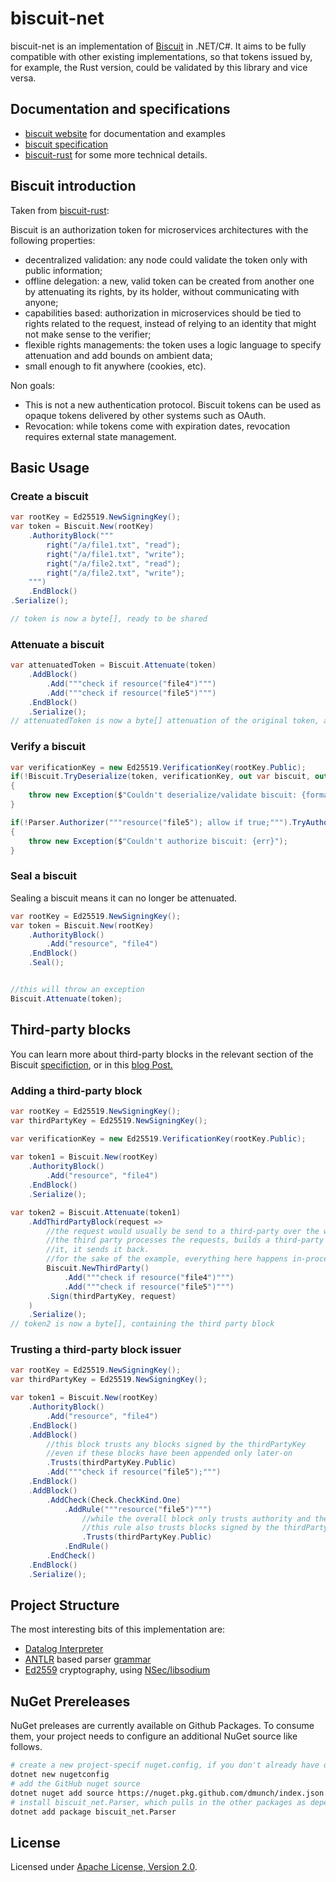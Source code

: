 
# biscuit-net

biscuit-net is an implementation of [Biscuit](https://github.com/biscuit-auth/biscuit) in .NET/C#. It aims to be fully compatible with other existing implementations, so that tokens issued by, for example, the Rust version, could be validated by this library and vice versa.

## Documentation and specifications

- [biscuit website](https://www.biscuitsec.org) for documentation and examples
- [biscuit specification](https://github.com/biscuit-auth/biscuit)
- [biscuit-rust](https://github.com/biscuit-auth/biscuit-rust) for some more technical details.


## Biscuit introduction 

Taken from [biscuit-rust](https://github.com/biscuit-auth/biscuit-rust): 

Biscuit is an authorization token for microservices architectures with the following properties:

- decentralized validation: any node could validate the token only with public information;
- offline delegation: a new, valid token can be created from another one by attenuating its rights, by its holder, without communicating with anyone;
- capabilities based: authorization in microservices should be tied to rights related to the request, instead of relying to an identity that might not make sense to the verifier;
- flexible rights managements: the token uses a logic language to specify attenuation and add bounds on ambient data;
- small enough to fit anywhere (cookies, etc).

Non goals:

- This is not a new authentication protocol. Biscuit tokens can be used as opaque tokens delivered by other systems such as OAuth.
- Revocation: while tokens come with expiration dates, revocation requires external state management.


## Basic Usage

### Create a biscuit
```csharp
var rootKey = Ed25519.NewSigningKey();
var token = Biscuit.New(rootKey)
    .AuthorityBlock("""
        right("/a/file1.txt", "read");
        right("/a/file1.txt", "write");
        right("/a/file2.txt", "read");
        right("/a/file2.txt", "write");
    """)
    .EndBlock()
.Serialize();

// token is now a byte[], ready to be shared
```

### Attenuate a biscuit
```csharp
var attenuatedToken = Biscuit.Attenuate(token)
    .AddBlock()
        .Add("""check if resource("file4")""")
        .Add("""check if resource("file5")""")
    .EndBlock()
    .Serialize();
// attenuatedToken is now a byte[] attenuation of the original token, and ready to be shared
```

### Verify a biscuit
```csharp
var verificationKey = new Ed25519.VerificationKey(rootKey.Public);
if(!Biscuit.TryDeserialize(token, verificationKey, out var biscuit, out var formatErr))
{
    throw new Exception($"Couldn't deserialize/validate biscuit: {formatErr}");
}

if(!Parser.Authorizer("""resource("file5"); allow if true;""").TryAuthorize(biscuit, out err))
{
    throw new Exception($"Couldn't authorize biscuit: {err}");
}
```

### Seal a biscuit

Sealing a biscuit means it can no longer be attenuated. 

```csharp
var rootKey = Ed25519.NewSigningKey();        
var token = Biscuit.New(rootKey)
    .AuthorityBlock()
        .Add("resource", "file4")
    .EndBlock()
    .Seal();


//this will throw an exception
Biscuit.Attenuate(token);
```

## Third-party blocks

You can learn more about third-party blocks in the relevant section of the Biscuit [specifiction](https://github.com/biscuit-auth/biscuit/blob/master/SPECIFICATIONS.md#appending-a-third-party-block), or in this [blog Post.](https://www.biscuitsec.org/blog/third-party-blocks-why-how-when-who/)

### Adding a third-party block

```csharp
var rootKey = Ed25519.NewSigningKey();
var thirdPartyKey = Ed25519.NewSigningKey();

var verificationKey = new Ed25519.VerificationKey(rootKey.Public);        
        
var token1 = Biscuit.New(rootKey)
    .AuthorityBlock()
        .Add("resource", "file4")
    .EndBlock()
    .Serialize();

var token2 = Biscuit.Attenuate(token1)
    .AddThirdPartyBlock(request => 
        //the request would usually be send to a third-party over the wire
        //the third party processes the requests, builds a third-party block, signs
        //it, it sends it back.
        //for the sake of the example, everything here happens in-process
        Biscuit.NewThirdParty()
            .Add("""check if resource("file4")""")
            .Add("""check if resource("file5")""")
        .Sign(thirdPartyKey, request)
    )
    .Serialize();
// token2 is now a byte[], containing the third party block
```

### Trusting a third-party block issuer

```csharp
var rootKey = Ed25519.NewSigningKey();
var thirdPartyKey = Ed25519.NewSigningKey();

var token1 = Biscuit.New(rootKey)
    .AuthorityBlock()
        .Add("resource", "file4")                
    .EndBlock()
    .AddBlock()
        //this block trusts any blocks signed by the thirdPartyKey
        //even if these blocks have been appended only later-on 
        .Trusts(thirdPartyKey.Public)
        .Add("""check if resource("file5");""")
    .EndBlock()
    .AddBlock()                
        .AddCheck(Check.CheckKind.One)
            .AddRule("""resource("file5")""")
                //while the overall block only trusts authority and the authorizer
                //this rule also trusts blocks signed by the thirdPartyKey
                .Trusts(thirdPartyKey.Public)
            .EndRule()
        .EndCheck()
    .EndBlock()
    .Serialize();
```

## Project Structure

The most interesting bits of this implementation are:
- [Datalog Interpreter](src/lib/Datalog)
- [ANTLR](https://www.antlr.org/) based parser [grammar](src/Parser/Datalog.g4)
- [Ed2559](src/lib/Ed25519.cs) cryptography, using [NSec/libsodium](https://nsec.rocks/)

## NuGet Prereleases

NuGet preleases are currently available on Github Packages. To consume them, your project needs to configure an additional NuGet source like follows.

```sh
# create a new project-specif nuget.config, if you don't already have one
dotnet new nugetconfig  
# add the GitHub nuget source 
dotnet nuget add source https://nuget.pkg.github.com/dmunch/index.json   
# install biscuit_net.Parser, which pulls in the other packages as dependies and is required for the examples to work 
dotnet add package biscuit_net.Parser
```

## License

Licensed under [Apache License, Version 2.0](./LICENSE).